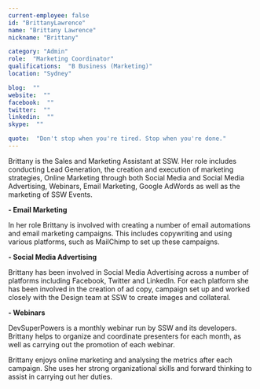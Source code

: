 ```yaml
---
current-employee: false
id: "BrittanyLawrence"
name: "Brittany Lawrence"
nickname: "Brittany"

category: "Admin"
role:  "Marketing Coordinator"
qualifications:  "B Business (Marketing)"
location: "Sydney"

blog:  ""
website:  ""
facebook:  ""
twitter:  ""
linkedin:  ""
skype:  ""

quote:  "Don't stop when you're tired. Stop when you're done."
---
```


 Brittany is the Sales and Marketing Assistant at SSW. Her role includes conducting Lead Generation, the creation and execution of marketing strategies, Online Marketing through both Social Media and Social Media Advertising, Webinars, Email Marketing, Google AdWords as well as the marketing of SSW Events. 

**- Email Marketing**

 In her role Brittany is involved with creating a number of email automations and email marketing campaigns. This includes copywriting and using various platforms, such as MailChimp to set up these campaigns.

**- Social Media Advertising**

Brittany has been involved in Social Media Advertising across a number of platforms including Facebook, Twitter and LinkedIn. For each platform she has been involved in the creation of ad copy, campaign set up and worked closely with the Design team at SSW to create images and collateral. 

**- Webinars**

DevSuperPowers is a monthly webinar run by SSW and its developers. Brittany helps to organize and coordinate presenters for each month, as well as carrying out the promotion of each webinar. 

Brittany enjoys online marketing and analysing the metrics after each campaign. She uses her strong organizational skills and forward thinking to assist in carrying out her duties. 